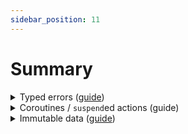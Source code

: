 ```yaml
---
sidebar_position: 11
---
```


# Summary

<details>
<summary><span style={{ fontSize: '115%' }}>Typed errors</span> (<a href="../typed-errors">guide</a>)</summary>

<details>
<summary>Run a computation with potential errors</summary>

#### Handle any potential outcomes

- `fold(program, failure, success)` to handle the main two cases, and re-throw any exceptions.
- `fold(program, error, failure, success)` to handle all three potential cases.

#### Obtain the result as a wrapper type

These functions create a new scope where all the operators in this section become available.

- `result` to obtain `Result<A>`, the error type is fixed to `Throwable`.
- `either` to obtain `Either<E, A>`.
- `nullable` and `option` discard any error information.

#### Embed any potential errors in the block

- If the call has `Raise<E>` as receiver, _nothing_ is needed.
- If the call returns a wrapper type (`Result`, `Either`, ...), call `.bind()`.

</details>

<details>
<summary>Indicate that an error occurred</summary>

#### DSL syntax

- `raise` to _raise_ a typed error of `E` meaning that the computation has failed.
- `ensure` to _raise_ a typed error of `E` when predicate is `false`.
- `ensureNotNull` to _raise_ a typed error of `E` when value is `null`.

#### Wrapper types

- `Either.Left` and `.left()` to wrap a value as error in `Either`
- `Ior.Left` and `.leftIor()` to wrap a value as error in `Ior`

</details>

<details>
<summary>Handle potential errors</summary>

These functions allow raising errors of the same type that the surrounding block.

- `recover` to perform some action when the block fails.
- `catch` to perform some action when the block throws an exception.

</details>

<details>
<summary>Accumulate independent errors</summary>

These functions use `NonEmptyList<E>` as the surrounding error type.

- `mapOrAccumulate` to operate over a collection of items.
- `zipOrAccumulate` to operate over independent blocks, with potentially different types.

</details>

</details>

<details>
<summary><span style={{ fontSize: '115%' }}>Coroutines / <code>suspend</code>ed actions</span> (guide)</summary>

<details>
<summary>Run several of them</summary>

#### Independently in parallel

- `parMap` to operate over a collection of items.
- `parZip` to combine the result of independent actions, with potentially different return types.

#### Race (only the fastest is returned)

- `raceN` to race 2 or 3 computations.

</details>

<details>
<summary>Protect from potential problems</summary>

- `Schedule.retry` to repeat an action until successful.
- `Schedule.repeat` to repeat an action, correctly handling problems.
- `resourceScope` for correct acquisition and release of resources.

For more resilience options check the `arrow-fx-resilience` package.

</details>

</details>

<details>
<summary><span style={{ fontSize: '115%' }}>Immutable data</span> (<a href="../../category/immutable-data--optics">guide</a>)</summary>

<details>
<summary>Generate optics</summary>

- **User-defined data**: mark the class with the `@optics` annotation and apply the KSP plug-in.
- **Collections**: traversals that work on every element of a collections are available in the `Every` object.

</details>

<details>
<summary>Obtain data</summary>

- `get` obtains the single focused element. <span style={{ fontSize: '80%' }}>(Available for `Lens`.)</span>
- `getOrNull` obtains an optional focused element as nullable. <span style={{ fontSize: '80%' }}>(Available for `Optional`, `Prism`, `Lens`.)</span>
- `getAll` obtains all focused elements as `List`. <span style={{ fontSize: '80%' }}>(Available for every optic.)</span>
- `foldMap` combines all the focused elements in a single element. <span style={{ fontSize: '80%' }}>(Available for every optic.)</span>

The `Traversal` type offers an API closely matching that of `Iterable`.

</details>

<details>
<summary>Copy value with modified data</summary>

- `modify` applies an operation to every focused element.
- `set` changes the value of every focused element.
- `copy` provides a DSL to perform several modifications over the same value.

</details>

<details>
<summary>Generate a new value</summary>

- `reverseGet` constructs a value by means of a `Prism`.

</details>

</details>
